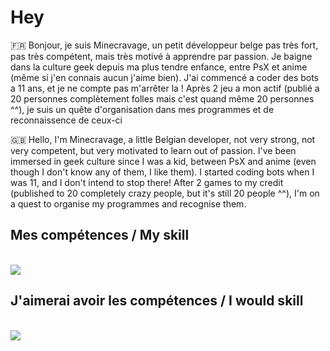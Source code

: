# Hey

🇫🇷
Bonjour, je suis Minecravage, un petit développeur belge pas très fort, pas très compétent, mais très motivé à apprendre par passion. Je baigne dans la culture geek depuis ma plus tendre enfance, entre PsX et anime (même si j'en connais aucun j'aime bien). J'ai commencé a coder des bots a 11 ans, et je ne compte pas m'arrêter la ! Après 2 jeu a mon actif (publié a 20 personnes complètement folles mais c'est quand même 20 personnes ^^), je suis un quête d'organisation dans mes programmes et de reconnaissence de ceux-ci

🇬🇧
Hello, I'm Minecravage, a little Belgian developer, not very strong, not very competent, but very motivated to learn out of passion. I've been immersed in geek culture since I was a kid, between PsX and anime (even though I don't know any of them, I like them). I started coding bots when I was 11, and I don't intend to stop there! After 2 games to my credit (published to 20 completely crazy people, but it's still 20 people ^^), I'm on a quest to organise my programmes and recognise them.


## Mes compétences / My skill
<br /> <img src="https://skillicons.dev/icons?i=discord,py" /> <br />

## J'aimerai avoir les compétences / I would skill
<br /> <img src="https://skillicons.dev/icons?i=discord,py,vscode,bots,discordpy" />
